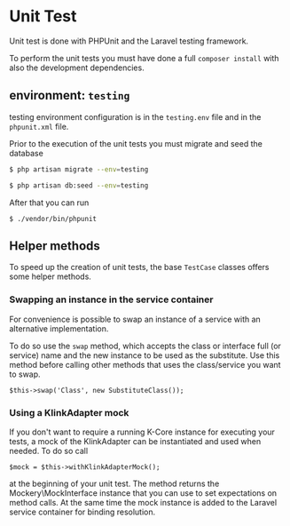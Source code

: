 # Unit Test

Unit test is done with PHPUnit and the Laravel testing framework. 

To perform the unit tests you must have done a full `composer install` with also the development dependencies.

## environment: `testing`

testing environment configuration is in the `testing.env` file and in the `phpunit.xml` file.

Prior to the execution of the unit tests you must migrate and seed the database

```bash
$ php artisan migrate --env=testing

$ php artisan db:seed --env=testing
```

After that you can run

```
$ ./vendor/bin/phpunit
```

## Helper methods

To speed up the creation of unit tests, the base `TestCase` classes offers some helper methods.

### Swapping an instance in the service container

For convenience is possible to swap an instance of a service with an alternative implementation.

To do so use the `swap` method, which accepts the class or interface full (or service) name and the 
new instance to be used as the substitute. Use this method before calling other methods that uses 
the class/service you want to swap.

```
$this->swap('Class', new SubstituteClass());
```

### Using a KlinkAdapter mock

If you don't want to require a running K-Core instance for executing your tests, a mock of the 
KlinkAdapter can be instantiated and used when needed. To do so call

```
$mock = $this->withKlinkAdapterMock();
```

at the beginning of your unit test. The method returns the Mockery\MockInterface instance that 
you can use to set expectations on method calls. At the same time the mock instance is added to 
the Laravel service container for binding resolution.
